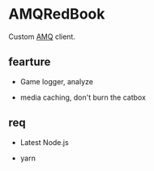 # AMQRedBook

Custom [AMQ](https://animemusicquiz.com/) client.

## fearture

* Game logger, analyze

* media caching, don't burn the catbox

## req

* Latest Node.js

* yarn
